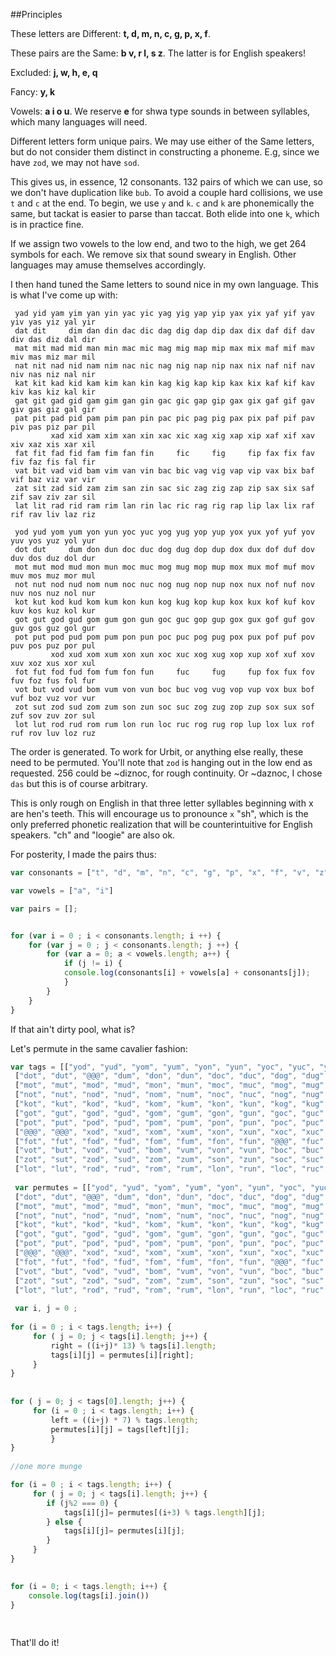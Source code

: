 ##Principles

These letters are Different: **t, d, m, n, c, g, p, x, f**.

These pairs are the Same: **b v, r l, s z**. The latter is for English speakers!

Excluded: **j, w, h, e, q**

Fancy: **y, k**

Vowels: **a i o u**. We reserve **e** for shwa type sounds in between syllables, which many languages will need. 

Different letters form unique pairs. We may use either of the Same letters, but do not consider them distinct in constructing a phoneme. E.g, since we have `zod`, we may not have `sod`.

This gives us, in essence, 12 consonants. 132 pairs of which we can use, so we don't have duplication like `bub`. To avoid a couple hard collisions, we use `t` and `c` at the end. To begin, we use `y` and `k`. `c` and `k` are phonemically the same, but tackat is easier to parse than taccat. Both elide into one `k`, which is in practice fine. 

If we assign two vowels to the low end, and two to the high, we get 264 symbols for each. We remove six that sound sweary in English. Other languages may amuse themselves accordingly. 

I then hand tuned the Same letters to sound nice in my own language. This is what I've come up with:

```
 yad yid yam yim yan yin yac yic yag yig yap yip yax yix yaf yif yav yiv yas yiz yal yir 
 dat dit     dim dan din dac dic dag dig dap dip dax dix daf dif dav div das diz dal dir 
 mat mit mad mid man min mac mic mag mig map mip max mix maf mif mav miv mas miz mar mil
 nat nit nad nid nam nim nac nic nag nig nap nip nax nix naf nif nav niv nas niz nal nir 
 kat kit kad kid kam kim kan kin kag kig kap kip kax kix kaf kif kav kiv kas kiz kal kir 
 gat git gad gid gam gim gan gin gac gic gap gip gax gix gaf gif gav giv gas giz gal gir 
 pat pit pad pid pam pim pan pin pac pic pag pig pax pix paf pif pav piv pas piz par pil 
         xad xid xam xim xan xin xac xic xag xig xap xip xaf xif xav xiv xaz xis xar xil
 fat fit fad fid fam fim fan fin     fic     fig     fip fax fix fav fiv faz fis fal fir
 vat bit vad vid bam vim van vin bac bic vag vig vap vip vax bix baf vif baz viz var vir
 zat sit zad sid zam zim san zin sac sic zag zig zap zip sax six saf zif sav ziv zar sil
 lat lit rad rid ram rim lan rin lac ric rag rig rap lip lax lix raf rif rav liv laz riz

 yod yud yom yum yon yun yoc yuc yog yug yop yup yox yux yof yuf yov yuv yos yuz yol yur 
 dot dut     dum don dun doc duc dog dug dop dup dox dux dof duf dov duv dos duz dol dur 
 mot mut mod mud mon mun moc muc mog mug mop mup mox mux mof muf mov muv mos muz mor mul
 not nut nod nud nom num noc nuc nog nug nop nup nox nux nof nuf nov nuv nos nuz nol nur 
 kot kut kod kud kom kum kon kun kog kug kop kup kox kux kof kuf kov kuv kos kuz kol kur 
 got gut god gud gom gum gon gun goc guc gop gup gox gux gof guf gov guv gos guz gol gur 
 pot put pod pud pom pum pon pun poc puc pog pug pox pux pof puf pov puv pos puz por pul 
         xod xud xom xum xon xun xoc xuc xog xug xop xup xof xuf xov xuv xoz xus xor xul
 fot fut fod fud fom fum fon fun     fuc     fug     fup fox fux fov fuv foz fus fol fur
 vot but vod vud bom vum von vun boc buc vog vug vop vup vox bux bof vuf boz vuz vor vur
 zot sut zod sud zom zum son zun soc suc zog zug zop zup sox sux sof zuf sov zuv zor sul
 lot lut rod rud rom rum lon run loc ruc rog rug rop lup lox lux rof ruf rov luv loz ruz
```

 The order is generated. To work for Urbit, or anything else really, these need to be permuted. You'll note that `zod` is hanging out in the low end as requested. 256 could be ~diznoc, for rough continuity. Or ~daznoc, I chose `das` but this is of course arbitrary.

This is only rough on English in that three letter syllables beginning with x are hen's teeth. This will encourage us to pronounce `x` "sh", which is the only preferred phonetic realization that will be counterintuitive for English speakers. "ch" and "loogie" are also ok.

For posterity, I made the pairs thus:

```javascript
var consonants = ["t", "d", "m", "n", "c", "g", "p", "x", "f", "v", "z", "r"];

var vowels = ["a", "i"]

var pairs = [];


for (var i = 0 ; i < consonants.length; i ++) {
    for (var j = 0 ; j < consonants.length; j ++) {
        for (var a = 0; a < vowels.length; a++) {
            if (j != i) {
            console.log(consonants[i] + vowels[a] + consonants[j]);  
            }
        }
    }
}
```
If that ain't dirty pool, what is?

Let's permute in the same cavalier fashion:

```javascript
var tags = [["yod", "yud", "yom", "yum", "yon", "yun", "yoc", "yuc", "yog", "yug", "yop", "yup", "yox", "yux", "yof", "yuf", "yov", "yuv", "yos", "yuz", "yol", "yur"],
 ["dot", "dut", "@@@", "dum", "don", "dun", "doc", "duc", "dog", "dug", "dop", "dup", "dox", "dux", "dof", "duf", "dov", "duv", "dos", "duz", "dol", "dur"],
 ["mot", "mut", "mod", "mud", "mon", "mun", "moc", "muc", "mog", "mug", "mop", "mup", "mox", "mux", "mof", "muf", "mov", "muv", "mos", "muz", "mor", "mul"],
 ["not", "nut", "nod", "nud", "nom", "num", "noc", "nuc", "nog", "nug", "nop", "nup", "nox", "nux", "nof", "nuf", "nov", "nuv", "nos", "nuz", "nol", "nur"],
 ["kot", "kut", "kod", "kud", "kom", "kum", "kon", "kun", "kog", "kug", "kop", "kup", "kox", "kux", "kof", "kuf", "kov", "kuv", "kos", "kuz", "kol", "kur"],
 ["got", "gut", "god", "gud", "gom", "gum", "gon", "gun", "goc", "guc", "gop", "gup", "gox", "gux", "gof", "guf", "gov", "guv", "gos", "guz", "gol", "gur"],
 ["pot", "put", "pod", "pud", "pom", "pum", "pon", "pun", "poc", "puc", "pog", "pug", "pox", "pux", "pof", "puf", "pov", "puv", "pos", "puz", "por", "pul"],
 ["@@@", "@@@", "xod", "xud", "xom", "xum", "xon", "xun", "xoc", "xuc", "xog", "xug", "xop", "xup", "xof", "xuf", "xov", "xuv", "xoz", "xus", "xor", "xul"],
 ["fot", "fut", "fod", "fud", "fom", "fum", "fon", "fun", "@@@", "fuc", "@@@", "fug", "@@@", "fup", "fox", "fux", "fov", "fuv", "foz", "fus", "fol", "fur"],
 ["vot", "but", "vod", "vud", "bom", "vum", "von", "vun", "boc", "buc", "vog", "vug", "vop", "vup", "vox", "bux", "bof", "vuf", "boz", "vuz", "vor", "vur"],
 ["zot", "sut", "zod", "sud", "zom", "zum", "son", "zun", "soc", "suc", "zog", "zug", "zop", "zup", "sox", "sux", "sof", "zuf", "sov", "zuv", "zor", "sul"],
 ["lot", "lut", "rod", "rud", "rom", "rum", "lon", "run", "loc", "ruc", "rog", "rug", "rop", "lup", "lox", "lux", "rof", "ruf", "rov", "luv", "loz", "ruz"]];
 
 var permutes = [["yod", "yud", "yom", "yum", "yon", "yun", "yoc", "yuc", "yog", "yug", "yop", "yup", "yox", "yux", "yof", "yuf", "yov", "yuv", "yos", "yuz", "yol", "yur"],
 ["dot", "dut", "@@@", "dum", "don", "dun", "doc", "duc", "dog", "dug", "dop", "dup", "dox", "dux", "dof", "duf", "dov", "duv", "dos", "duz", "dol", "dur"],
 ["mot", "mut", "mod", "mud", "mon", "mun", "moc", "muc", "mog", "mug", "mop", "mup", "mox", "mux", "mof", "muf", "mov", "muv", "mos", "muz", "mor", "mul"],
 ["not", "nut", "nod", "nud", "nom", "num", "noc", "nuc", "nog", "nug", "nop", "nup", "nox", "nux", "nof", "nuf", "nov", "nuv", "nos", "nuz", "nol", "nur"],
 ["kot", "kut", "kod", "kud", "kom", "kum", "kon", "kun", "kog", "kug", "kop", "kup", "kox", "kux", "kof", "kuf", "kov", "kuv", "kos", "kuz", "kol", "kur"],
 ["got", "gut", "god", "gud", "gom", "gum", "gon", "gun", "goc", "guc", "gop", "gup", "gox", "gux", "gof", "guf", "gov", "guv", "gos", "guz", "gol", "gur"],
 ["pot", "put", "pod", "pud", "pom", "pum", "pon", "pun", "poc", "puc", "pog", "pug", "pox", "pux", "pof", "puf", "pov", "puv", "pos", "puz", "por", "pul"],
 ["@@@", "@@@", "xod", "xud", "xom", "xum", "xon", "xun", "xoc", "xuc", "xog", "xug", "xop", "xup", "xof", "xuf", "xov", "xuv", "xoz", "xus", "xor", "xul"],
 ["fot", "fut", "fod", "fud", "fom", "fum", "fon", "fun", "@@@", "fuc", "@@@", "fug", "@@@", "fup", "fox", "fux", "fov", "fuv", "foz", "fus", "fol", "fur"],
 ["vot", "but", "vod", "vud", "bom", "vum", "von", "vun", "boc", "buc", "vog", "vug", "vop", "vup", "vox", "bux", "bof", "vuf", "boz", "vuz", "vor", "vur"],
 ["zot", "sut", "zod", "sud", "zom", "zum", "son", "zun", "soc", "suc", "zog", "zug", "zop", "zup", "sox", "sux", "sof", "zuf", "sov", "zuv", "zor", "sul"],
 ["lot", "lut", "rod", "rud", "rom", "rum", "lon", "run", "loc", "ruc", "rog", "rug", "rop", "lup", "lox", "lux", "rof", "ruf", "rov", "luv", "loz", "ruz"]];
 
 var i, j = 0 ;
 
for (i = 0 ; i < tags.length; i++) {
     for ( j = 0; j < tags[i].length; j++) {
         right = ((i+j)* 13) % tags[i].length;
         tags[i][j] = permutes[i][right];
     }
}
 
  
for ( j = 0; j < tags[0].length; j++) {
     for (i = 0 ; i < tags.length; i++) {       
         left = ((i+j) * 7) % tags.length;
         permutes[i][j] = tags[left][j];
         }
}
  
//one more munge

for (i = 0 ; i < tags.length; i++) {
     for ( j = 0; j < tags[i].length; j++) {
        if (j%2 === 0) { 
            tags[i][j]= permutes[(i+3) % tags.length][j];
        } else {
            tags[i][j]= permutes[i][j];
        }
     }
}

    
for (i = 0; i < tags.length; i++) {
    console.log(tags[i].join())
}
     
     
```

That'll do it!
